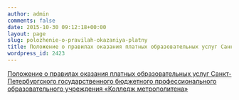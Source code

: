 ```yaml
---
author: admin
comments: false
date: 2015-10-30 09:12:18+00:00
layout: page
slug: polozhenie-o-pravilah-okazaniya-platny
title: Положение о правилах оказания платных образовательных услуг Санкт-Петербургского государственного бюджетного профессионального образовательного учреждения «Колледж метрополитена»
wordpress_id: 2423
---
```


[Положение о правилах оказания платных образовательных услуг Санкт-Петербургского государственного бюджетного профессионального образовательного учреждения «Колледж метрополитена»](http://www.cm-spb.ru/cms/wp-content/uploads/2014/03/Локальный-акт-№-9-О-платных-услугах.pdf)
